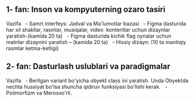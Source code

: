 ## 1- fan: Inson va kompyuterning ozaro tasiri
Vazifa
  - Samrt interfeys: Jadval va Ma'lumotlar bazasi
  - Figma dasturida har xil shakllar, rasmlar, musiqalar, video  kontentlar uchun dizaynlar yaratish-(kamida 20 ta)
  - Figma dasturida kichik flag oynalar uchun matnlar dizaynini yaratish – (kamida 20 ta)
  - Hissiy dizayn: (10 ta mantiqiy rasmlar ketma-ketligi)

## 2- fan: Dasturlash uslublari va paradigmalar
Vazifa
  - Berilgan variant bo'yicha obyekt class ini yaratish. Unda Obyektda nechta hussiyat bo'lsa shuncha qidiruv funksiyasi bo'lishi kerak.
  - Polimorfizm va Merosxo'rli.
